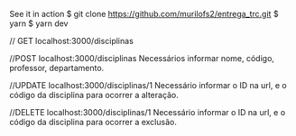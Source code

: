See it in action
$ git clone https://github.com/murilofs2/entrega_trc.git
$ yarn
$ yarn dev

// GET
localhost:3000/disciplinas

//POST
localhost:3000/disciplinas
Necessários informar nome, código, professor, departamento.

//UPDATE
localhost:3000/disciplinas/1
Necessário informar o ID na url, e o código da disciplina para ocorrer a alteração.

//DELETE
localhost:3000/disciplinas/1
Necessário informar o ID na url, e o código da disciplina para ocorrer a exclusão.

